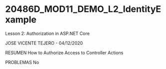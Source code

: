 # 20486D_MOD11_DEMO_L2_IdentityExample
Lesson 2: Authorization in ASP.NET Core

JOSE VICENTE TEJERO - 04/12/2020

RESUMEN
How to Authorize Access to Controller Actions

PROBLEMAS
No
